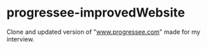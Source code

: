 # progressee-improvedWebsite
Clone and updated version of "www.progressee.com"  made for my interview.

